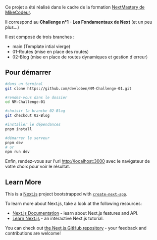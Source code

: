 Ce projet a été réalisé dans le cadre de la formation [NextMastery de MikeCodeur](https://training.mikecodeur.com/p/next-mastery).

Il correspond au **Challenge n°1 - Les Fondamentaux de Next** (et un peu plus...)

Il est composé de trois branches : 
* main (Template intial vierge)
* 01-Routes (mise en place des routes)
* 02-Blog (mise en place de routes dynamiques et gestion d'erreur)

## Pour démarrer
```bash
#dans un terminal
git clone https://github.com/devloben/NM-Challenge-01.git

#rendez-vous dans le dossier
cd NM-Challenge-01

#choisir la branche 02-Blog
git checkout 02-Blog

#installer le dépendances
pnpm install

#démarrer le serveur
pnpm dev
# or
npm run dev
```
Enfin, rendez-vous sur l'url [http://localhost:3000](http://localhost:3000) avec le navigateur de votre choix pour voir le résultat.


## Learn More
This is a [Next.js](https://nextjs.org/) project bootstrapped with [`create-next-app`](https://github.com/vercel/next.js/tree/canary/packages/create-next-app).

To learn more about Next.js, take a look at the following resources:

- [Next.js Documentation](https://nextjs.org/docs) - learn about Next.js features and API.
- [Learn Next.js](https://nextjs.org/learn) - an interactive Next.js tutorial.

You can check out [the Next.js GitHub repository](https://github.com/vercel/next.js/) - your feedback and contributions are welcome!